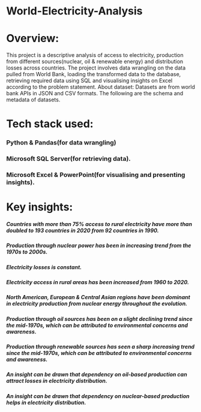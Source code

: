 # World-Electricity-Analysis

# Overview:
This project is a descriptive analysis of access to electricity, production from different sources(nuclear, oil & renewable energy) and distribution losses across countries.
The project involves data wrangling on the data pulled from World Bank, loading the transformed data to the database, retrieving required data using SQL and visualising insights on Excel according to the problem statement.
About dataset:
Datasets are from world bank APIs in JSON and CSV formats. The following are the schema and metadata of datasets. 
# Tech stack used:
### Python & Pandas(for data wrangling)
### Microsoft SQL Server(for retrieving data).
### Microsoft Excel & PowerPoint(for visualising and presenting insights).

# Key insights:

##### Countries with more than 75% access to rural electricity have more than doubled to 193 countries in 2020 from 92 countries in 1990.
##### Production through nuclear power has been in increasing trend from the 1970s to 2000s.
##### Electricity losses is constant.
##### Electricity access in rural areas has been increased from 1960 to 2020.
##### North American, European & Central Asian regions have been dominant in electricity production from nuclear energy throughout the evolution.
##### Production through oil sources has been on a slight declining trend since the mid-1970s, which can be attributed to environmental concerns and awareness.
##### Production through renewable sources has seen a sharp increasing trend since the mid-1970s, which can be attributed to environmental concerns and awareness.
##### An insight can be drawn that dependency on oil-based production can attract losses in electricity distribution.
##### An insight can be drawn that dependency on nuclear-based production helps in electricity distribution.

